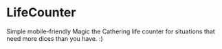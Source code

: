 # LifeCounter
Simple mobile-friendly Magic the Cathering life counter for situations that need more dices than you have. :)
